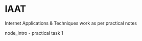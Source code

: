 # IAAT
Internet Applications &amp; Techniques work as per practical notes

node_intro - practical task 1
